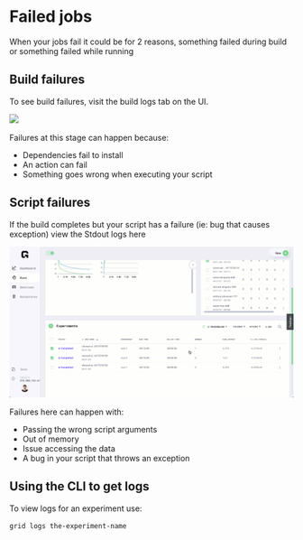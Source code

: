 # Failed jobs

When your jobs fail it could be for 2 reasons, something failed during build or something failed while running

## Build failures

To see build failures, visit the build logs tab on the UI.

![](../../.gitbook/assets/build_logs.gif)

Failures at this stage can happen because:

* Dependencies fail to install
* An action can fail
* Something goes wrong when executing your script

## Script failures

If the build completes but your script has a failure \(ie: bug that causes exception\) view the Stdout logs here

![](../../.gitbook/assets/stdout_logs.gif)

Failures here can happen with:

* Passing the wrong script arguments
* Out of memory
* Issue accessing the data
* A bug in your script that throws an exception

## Using the CLI to get logs

To view logs for an experiment use:

```text
grid logs the-experiment-name
```
